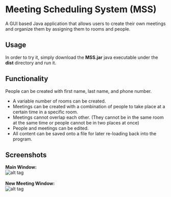 
# Meeting Scheduling System (MSS)
A GUI based Java application that allows users to create their own meetings and organize them by assigning them to rooms and people.
## Usage
In order to try it, simply download the <b>MSS.jar</b> java executable under the <b>dist</b> directory and run it.
## Functionality
People can be created with first name, last name, and phone number.<br>
* A variable number of rooms can be created.<br>
* Meetings can be created with a combination of people to take place at a certain time in a specific room.<br>
* Meetings cannot overlap each other. (They cannot be in the same room at the same time or people cannot be in two places at once)<br>
* People and meetings can be edited.<br>
* All content can be saved onto a file for later re-loading back into the program.<br>

## Screenshots
**Main Window:**<br>
![alt tag](http://i.imgur.com/MnaLaf2.jpg)<br><br>
**New Meeting Window:**<br>
![alt tag](http://i.imgur.com/2kqhIdN.jpg)
